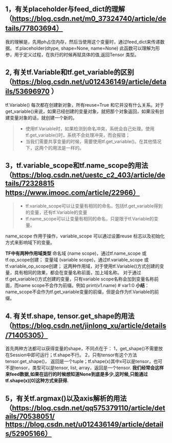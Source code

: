 ## 1，有关placeholder与feed_dict的理解（https://blog.csdn.net/m0_37324740/article/details/77803694）
我的理解是，先用ph占住内存，然后当使用这个变量时，通过feed_dict来传递数据。
tf.placeholder(dtype, shape=None, name=None) 此函数可以理解为形参，用于定义过程，在执行的时候再赋具体的值,返回Tensor 类型。
## 2, 有关tf.Variable和tf.get_variable的区别（https://blog.csdn.net/u012436149/article/details/53696970  ）
tf.Variable() 每次都在创建新对象，所有reuse=True 和它并没有什么关系。对于get_variable()来说，如果已经创建的变量对象，就把那个对象返回，如果没有创建变量对象的话，就创建一个新的。

>* 使用tf.Variable时，如果检测到命名冲突，系统会自己处理。使用tf.get_variable()时，系统不会处理冲突，而会报错；
>* 当我们需要共享变量的时候，需要使用tf.get_variable()。在其他情况下，这两个的用法是一样的。
## 3，tf.variable_scope和tf.name_scope的用法（https://blog.csdn.net/uestc_c2_403/article/details/72328815 https://www.imooc.com/article/22966）
>* tf.variable_scope可以让变量有相同的命名，包括tf.get_variable得到的变量，还有tf.Variable的变量
>* tf.name_scope可以让变量有相同的命名，只是限于tf.Variable的变量。

name_scope 作用于操作，variable_scope 可以通过设置reuse 标志以及初始化方式来影响域下的变量。

**TF中有两种作用域类型**
命名域 (name scope)，通过tf.name_scope 或 tf.op_scope创建；
变量域 (variable scope)，通过tf.variable_scope 或 tf.variable_op_scope创建；
这两种作用域，对于使用tf.Variable()方式创建的变量，具有相同的效果，都会在变量名称前面，加上域名称。
对于通过tf.get_variable()方式创建的变量，只有variable scope名称会加到变量名称前面，而name scope不会作为前缀。例如 print(v1.name) # var1:0
**小结**：name_scope不会作为tf.get_variable变量的前缀，但是会作为tf.Variable的前缀。

## 4. 有关tf.shape, tensor.get_shape的用法（https://blog.csdn.net/jinlong_xu/article/details/71405305）
首先两种方法都可以获得变量的shape，不同点在于：
1，get_shape()不需要放在Session中即可运行；tf.shape不行。
2，只有tensor有这个方法tensor.get_shape()， 返回是一个tuple；tf.shape(x)其中x可以是tensor，也可不是tensor，类型可以是tensor, list, array，返回是一个tensor.
**我们经常会这样来feed数据,如果在运行的时候想知道None到底是多少,这时候,只能通过tf.shape(x)[0]这种方式来获得.**


## 5，有关tf.argmax()以及axis解析的用法（https://blog.csdn.net/qq575379110/article/details/70538051/ https://blog.csdn.net/u012436149/article/details/52905166）


